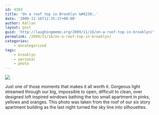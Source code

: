 ```yaml
---
id: 4383
title: 'On a roof top in Brooklyn &#8230;.'
date: '2009-11-16T12:35:37+00:00'
author: Kellan
layout: post
guid: 'http://laughingmeme.org/2009/11/16/on-a-roof-top-in-brooklyn/'
permalink: /2009/11/16/on-a-roof-top-in-brooklyn/
categories:
    - Uncategorized
tags:
    - brooklyn
    - personal
    - photo
---
```


[![](http://farm3.static.flickr.com/2575/4108512219_74a925665c.jpg)](http://www.flickr.com/photos/kellan/4108512219/ "photo sharing")

Just one of those moments that makes it all worth it. Gorgeous light streamed through our big, impossible to open, difficult to clean, over designed loft inspired windows bathing the too small apartment in pinks, yellows and oranges. This photo was taken from the roof of our six story apartment building as the last night turned the sky line into silhouettes.
